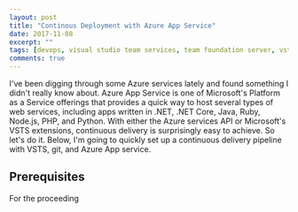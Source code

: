 ```yaml
---
layout: post
title: "Continous Deployment with Azure App Service"
date: 2017-11-08
excerpt: ""
tags: [devops, visual studio team services, team foundation server, vsts, tfs, continuous delivery, visual studio, azure, app service, azure app service]
comments: true
---
```


I've been digging through some Azure services lately and found something I didn't really know about. Azure App Service is one of Microsoft's Platform as a Service offerings that provides a quick way to host several types of web services, including apps written in .NET, .NET Core, Java, Ruby, Node.js, PHP, and Python. With either the Azure services API or Microsoft's VSTS extensions, continuous delivery is surprisingly easy to achieve. So let's do it. Below, I'm going to quickly set up a continuous delivery pipeline with VSTS, git, and Azure App service.

## Prerequisites

For the proceeding
